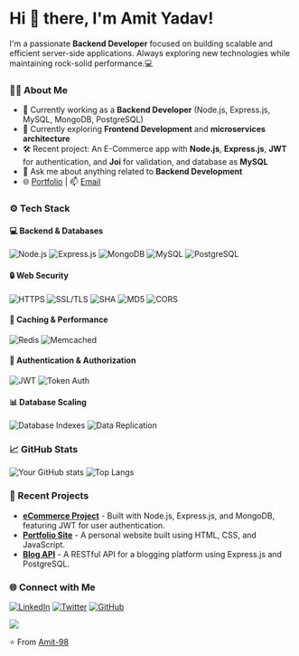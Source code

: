 <!-- Greeting -->
# Hi 👋 there, I'm Amit Yadav! 
<!-- Introduction -->
I'm a passionate **Backend Developer** focused on building scalable and efficient server-side applications. Always exploring new technologies while maintaining rock-solid performance.💻

<!-- About Me -->
### 👨‍💻 About Me
- 💼 Currently working as a **Backend Developer** (Node.js, Express.js, MySQL, MongoDB, PostgreSQL)
- 🌱 Currently exploring **Frontend Development** and **microservices architecture**
- 🛠️ Recent project: An E-Commerce app with **Node.js**, **Express.js**, **JWT** for authentication, and **Joi** for validation, and database as **MySQL**
- 💬 Ask me about anything related to **Backend Development**
- 🌐 [Portfolio](https://your-portfolio-link.com) | 📫 [Email](mailto:amit.ay151@gmail.com)

<!-- Tech Stack -->
<!-- Tech Stack -->
### ⚙️ Tech Stack

#### 💻 Backend & Databases
![Node.js](https://img.shields.io/badge/Node.js-339933?style=for-the-badge&logo=node.js&logoColor=white)
![Express.js](https://img.shields.io/badge/Express.js-000000?style=for-the-badge&logo=express&logoColor=white)
![MongoDB](https://img.shields.io/badge/MongoDB-4EA94B?style=for-the-badge&logo=mongodb&logoColor=white)
![MySQL](https://img.shields.io/badge/MySQL-4479A1?style=for-the-badge&logo=mysql&logoColor=white)
![PostgreSQL](https://img.shields.io/badge/PostgreSQL-336791?style=for-the-badge&logo=postgresql&logoColor=white)

#### 🔒 Web Security
![HTTPS](https://img.shields.io/badge/HTTPS-FF5C5C?style=for-the-badge&logo=internet-explorer&logoColor=white)
![SSL/TLS](https://img.shields.io/badge/SSL%2FTLS-006600?style=for-the-badge&logo=internet-security&logoColor=white)
![SHA](https://img.shields.io/badge/SHA-FF6B6B?style=for-the-badge&logo=hash&logoColor=white)
![MD5](https://img.shields.io/badge/MD5-5C2D91?style=for-the-badge&logo=hash&logoColor=white)
![CORS](https://img.shields.io/badge/CORS-000000?style=for-the-badge&logo=cors&logoColor=white)

#### 🚀 Caching & Performance
![Redis](https://img.shields.io/badge/Redis-DC382D?style=for-the-badge&logo=redis&logoColor=white)
![Memcached](https://img.shields.io/badge/Memcached-1982C4?style=for-the-badge&logo=memcached&logoColor=white)

#### 🔑 Authentication & Authorization
![JWT](https://img.shields.io/badge/JWT-000000?style=for-the-badge&logo=json-web-tokens&logoColor=white)
![Token Auth](https://img.shields.io/badge/Token%20Authentication-4B32C3?style=for-the-badge&logo=auth0&logoColor=white)

#### 📊 Database Scaling
![Database Indexes](https://img.shields.io/badge/Database%20Indexes-FF6B6B?style=for-the-badge&logo=database&logoColor=white)
![Data Replication](https://img.shields.io/badge/Data%20Replication-6B4FBB?style=for-the-badge&logo=database&logoColor=white)

<!-- GitHub Stats -->
### 📈 GitHub Stats
![Your GitHub stats](https://github-readme-stats.vercel.app/api?username=amit-98&show_icons=true&theme=radical)
![Top Langs](https://github-readme-stats.vercel.app/api/top-langs/?username=amit-98&layout=compact&theme=radical)

<!-- Recent Projects -->
### 🚀 Recent Projects
- **[eCommerce Project](https://github.com/amit-98/ecommerce-project)** - Built with Node.js, Express.js, and MongoDB, featuring JWT for user authentication.
- **[Portfolio Site](https://github.com/amit-98/portfolio-site)** - A personal website built using HTML, CSS, and JavaScript.
- **[Blog API](https://github.com/amit-98/blog-api)** - A RESTful API for a blogging platform using Express.js and PostgreSQL.

<!-- Connect with Me -->
### 🌐 Connect with Me
[![LinkedIn](https://img.shields.io/badge/LinkedIn-0077B5?style=for-the-badge&logo=linkedin&logoColor=white)](https://linkedin.com/in/amit-98)
[![Twitter](https://img.shields.io/badge/Twitter-1DA1F2?style=for-the-badge&logo=twitter&logoColor=white)](https://twitter.com/amit-98)
[![GitHub](https://img.shields.io/badge/GitHub-100000?style=for-the-badge&logo=github&logoColor=white)](https://github.com/amit-98)

<!-- Profile Visitor Count -->
![](https://komarev.com/ghpvc/?username=amit-98&style=flat-square&color=blue)

<!-- Footer -->
⭐️ From [Amit-98](https://github.com/amit-98)
